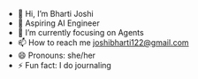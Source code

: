 - 👋 Hi, I’m Bharti Joshi
- 👀 Aspiring AI Engineer
- 🌱 I’m currently focusing on Agents
- 📫 How to reach me joshibharti122@gmail.com
- 😄 Pronouns: she/her
- ⚡ Fun fact: I do journaling 

<!---
bhartijoshi04/bhartijoshi04 is a ✨ special ✨ repository because its `README.md` (this file) appears on your GitHub profile.
You can click the Preview link to take a look at your changes.
--->
